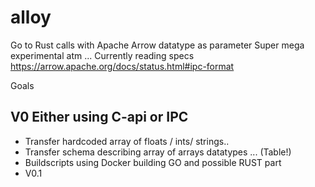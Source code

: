 # alloy
Go to Rust calls with Apache Arrow datatype as parameter
Super mega experimental atm ... Currently reading specs https://arrow.apache.org/docs/status.html#ipc-format

Goals

## V0 Either using C-api or IPC
 
* Transfer hardcoded array of floats / ints/ strings..  
* Transfer schema describing array of arrays datatypes ... (Table!)  
* Buildscripts using Docker building GO and possible RUST part  
* V0.1   
